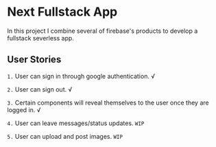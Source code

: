 # Next Fullstack App

In this project I combine several of firebase's products to develop a fullstack severless app.

## User Stories

`1.` User can sign in through google authentication. &radic;

`2.` User can sign out. &radic;

`3.` Certain components will reveal themselves to the user once they are logged in. &radic;

`4.` User can leave messages/status updates. `WIP`

`5.` User can upload and post images. `WIP`
